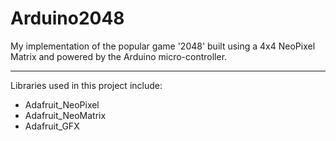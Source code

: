 # Arduino2048
My implementation of the popular game '2048' built using a 4x4 NeoPixel Matrix and powered by the Arduino micro-controller.

---

Libraries used in this project include:
* Adafruit_NeoPixel
* Adafruit_NeoMatrix
* Adafruit_GFX
